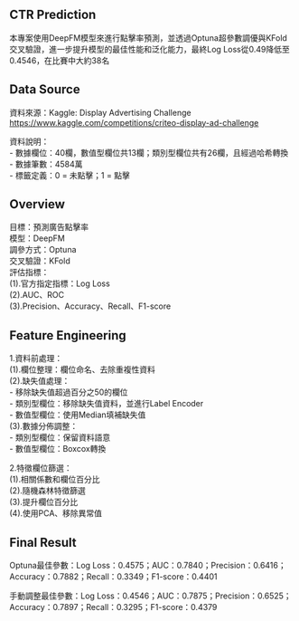 ## CTR Prediction
本專案使用DeepFM模型來進行點擊率預測，並透過Optuna超參數調優與KFold交叉驗證，進一步提升模型的最佳性能和泛化能力，最終Log Loss從0.49降低至0.4546，在比賽中大約38名

## Data Source
資料來源：Kaggle: Display Advertising Challenge  
https://www.kaggle.com/competitions/criteo-display-ad-challenge  

資料說明：  
    - 數據欄位：40欄，數值型欄位共13欄；類別型欄位共有26欄，且經過哈希轉換  
    - 數據筆數：4584萬  
    - 標籤定義：0 = 未點擊；1 = 點擊  

## Overview
目標：預測廣告點擊率  
模型：DeepFM  
調參方式：Optuna  
交叉驗證：KFold  
評估指標：  
    (1).官方指定指標：Log Loss  
    (2).AUC、ROC  
    (3).Precision、Accuracy、Recall、F1-score  

## Feature Engineering
1.資料前處理：  
    (1).欄位整理：欄位命名、去除重複性資料  
    (2).缺失值處理：  
        - 移除缺失值超過百分之50的欄位  
        - 類別型欄位：移除缺失值資料，並進行Label Encoder  
        - 數值型欄位：使用Median填補缺失值  
    (3).數據分佈調整：  
        - 類別型欄位：保留資料語意  
        - 數值型欄位：Boxcox轉換  

2.特徵欄位篩選：  
    (1).相關係數和欄位百分比  
    (2).隨機森林特徵篩選  
    (3).提升欄位百分比  
    (4).使用PCA、移除異常值  

## Final Result
Optuna最佳參數：Log Loss：0.4575；AUC：0.7840；Precision：0.6416；Accuracy：0.7882；Recall：0.3349；F1-score：0.4401  

手動調整最佳參數：Log Loss：0.4546；AUC：0.7875；Precision：0.6525；Accuracy：0.7897；Recall：0.3295；F1-score：0.4379